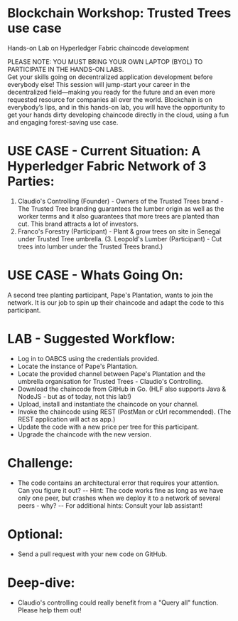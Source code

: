# Blockchain Workshop: Trusted Trees use case
Hands-on Lab on Hyperledger Fabric chaincode development

PLEASE NOTE: YOU MUST BRING YOUR OWN LAPTOP (BYOL) TO PARTICIPATE IN THE HANDS-ON LABS.<br>
Get your skills going on decentralized application development before everybody else! This session will jump-start your career in the decentralized field—making you ready for the future and an even more requested resource for companies all over the world. Blockchain is on everybody’s lips, and in this hands-on lab, you will have the opportunity to get your hands dirty developing chaincode directly in the cloud, using a fun and engaging forest-saving use case.

# USE CASE - Current Situation: A Hyperledger Fabric Network of 3 Parties:
1. Claudio's Controlling (Founder) - Owners of the Trusted Trees brand - The Trusted Tree branding guarantees the lumber origin as well as the worker terms and it also guarantees that more trees are planted than cut. This brand attracts a lot of investors.
2. Franco's Forestry (Participant) - Plant & grow trees on site in Senegal under Trusted Tree umbrella.
(3. Leopold's Lumber (Participant) - Cut trees into lumber under the Trusted Trees brand.)

# USE CASE - Whats Going On:
A second tree planting participant, Pape's Plantation, wants to join the network. It is our job to spin up their chaincode and adapt the code to this participant.

# LAB - Suggested Workflow:
- Log in to OABCS using the credentials provided.
- Locate the instance of Pape's Plantation.
- Locate the provided channel between Pape's Plantation and the umbrella organisation for Trusted Trees - Claudio's Controlling.
- Download the chaincode from GitHub in Go. (HLF also supports Java & NodeJS - but as of today, not this lab!)
- Upload, install and instantiate the chaincode on your channel.
- Invoke the chaincode using REST (PostMan or cUrl recommended). (The REST application will act as app.)
- Update the code with a new price per tree for this participant.
- Upgrade the chaincode with the new version.

# Challenge:
- The code contains an architectural error that requires your attention. Can you figure it out?
-- Hint: The code works fine as long as we have only one peer, but crashes when we deploy it to a network of several peers - why?
-- For additional hints: Consult your lab assistant!

# Optional:
- Send a pull request with your new code on GitHub.

# Deep-dive:
- Claudio's controlling could really benefit from a "Query all" function. Please help them out!
